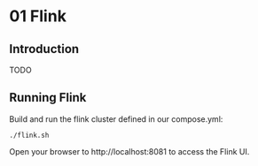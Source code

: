 # 01 Flink

## Introduction
TODO

## Running Flink
Build and run the flink cluster defined in our compose.yml:
```
./flink.sh
```

Open your browser to http://localhost:8081 to access the Flink UI. 
